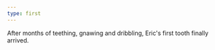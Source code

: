```yaml
---
type: first
---
```


After months of teething, gnawing and dribbling, Eric's first tooth finally arrived.